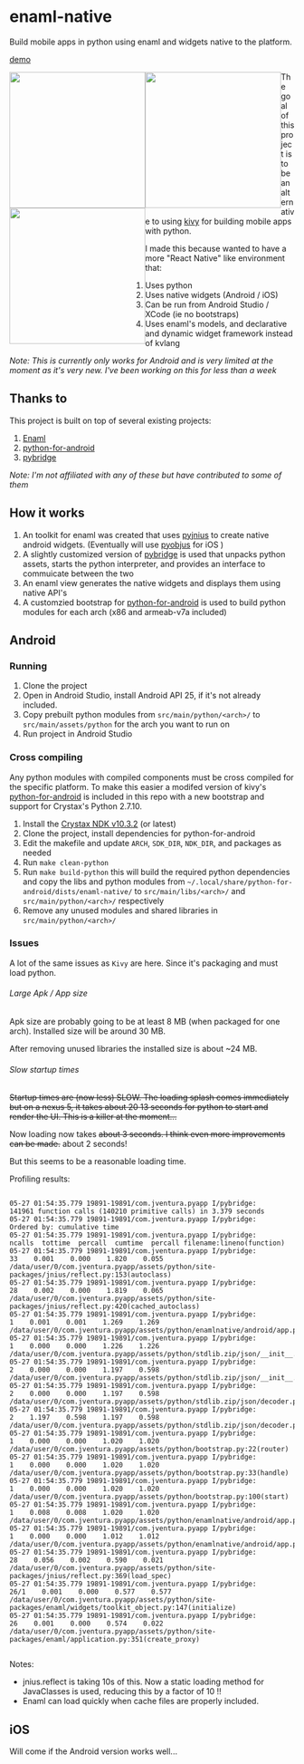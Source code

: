# enaml-native
Build mobile apps in python using enaml and widgets native to the platform.

[demo](https://raw.githubusercontent.com/frmdstryr/enaml-native/master/docs/imgs/enaml-native-android-app-startup-speed-test.gif)

<div>
<img src="https://raw.githubusercontent.com/frmdstryr/enaml-native/master/docs/imgs/enaml-native-android-app.png" width="240" style="float: left;">
<img src="https://raw.githubusercontent.com/frmdstryr/enaml-native/master/docs/imgs/enaml-native-android-app-2.png" width="240" style="float: left;">
<img src="https://raw.githubusercontent.com/frmdstryr/enaml-native/master/docs/imgs/enaml-native-android-app-3.png" width="240" style="float: left;"></div>

The goal of this project is to be an alternative to using [kivy](https://kivy.org/) for building mobile apps with python. 

I made this because wanted to have a more "React Native" like environment that: 
1. Uses python 
2. Uses native widgets (Android / iOS)
3. Can be run from Android Studio / XCode (ie no bootstraps)
4. Uses enaml's models, and declarative and dynamic widget framework instead of kvlang

   
_Note: This is currently only works for Android and is very limited at the moment as it's very new. I've been working on this for less than a week_

## Thanks to ##
 
This project is built on top of several existing projects:
1. [Enaml](https://github.com/nucleic/enaml)
2. [python-for-android](https://github.com/kivy/python-for-android/)
3. [pybridge](https://github.com/joaoventura/pybridge)

_Note: I'm not affiliated with any of these but have contributed to some of them_

## How it works ##

1. An  toolkit for enaml was created that uses [pyjnius](https://github.com/kivy/pyjnius) to create native android widgets. (Eventually will use [pyobjus](https://github.com/kivy/pyobjus) for iOS )
2. A slightly customized version of [pybridge](https://github.com/joaoventura/pybridge) is used that
    unpacks python assets, starts the python interpreter, and provides an interface to commuicate between the two 
3. An enaml view  generates the native widgets and displays them using native API's
4. A customzied bootstrap for [python-for-android](https://github.com/kivy/python-for-android) is used to build python modules for each arch (x86 and armeab-v7a included) 



## Android ##

### Running ###

1. Clone the project
2. Open in Android Studio, install Android API 25, if it's not already included.
3. Copy prebuilt python modules from `src/main/python/<arch>/` to `src/main/assets/python` for the arch you want to run on
4. Run project in Android Studio


### Cross compiling ###

Any python modules with compiled components must be cross compiled for the specific platform. To make this easier a modifed version of  kivy's [python-for-android](https://github.com/kivy/python-for-android/) is included in this repo with a new bootstrap and support for Crystax's Python 2.7.10. 

1. Install the [Crystax NDK v10.3.2](https://www.crystax.net/en/download) (or latest)
2. Clone the project, install dependencies for python-for-android
3. Edit the makefile and update `ARCH`, `SDK_DIR`, `NDK_DIR`, and packages as needed 
4. Run `make clean-python`
5. Run `make build-python` this will build the required python dependencies and copy the libs and python modules from `~/.local/share/python-for-android/dists/enaml-native/` to `src/main/libs/<arch>/` and `src/main/python/<arch>/` respectively
6. Remove any unused modules and shared libraries in `src/main/python/<arch>/`


### Issues ###

A lot of the same issues as `Kivy` are here. Since it's packaging and must load python.

###### Large Apk / App size ######
Apk size are probably going to be at least 8 MB (when packaged for one arch).  Installed size will be around 30 MB.

After removing unused libraries the installed size is about ~24 MB.

###### Slow startup times ######

~~Startup times are (now less) SLOW. The loading splash comes immediately but on a nexus 5, it takes ~~about 20~~ 13 seconds for python to start and render the UI. This is a killer at the moment...~~

Now loading now takes ~~about 3 seconds. I think even more improvements can be made.~~ about 2 seconds!    

But this seems to be a reasonable loading time. 

Profiling results:
 
 ```
 
05-27 01:54:35.779 19891-19891/com.jventura.pyapp I/pybridge:          141961 function calls (140210 primitive calls) in 3.379 seconds
05-27 01:54:35.779 19891-19891/com.jventura.pyapp I/pybridge:    Ordered by: cumulative time
05-27 01:54:35.779 19891-19891/com.jventura.pyapp I/pybridge:    ncalls  tottime  percall  cumtime  percall filename:lineno(function)
05-27 01:54:35.779 19891-19891/com.jventura.pyapp I/pybridge:        33    0.001    0.000    1.820    0.055 /data/user/0/com.jventura.pyapp/assets/python/site-packages/jnius/reflect.py:153(autoclass)
05-27 01:54:35.779 19891-19891/com.jventura.pyapp I/pybridge:        28    0.002    0.000    1.819    0.065 /data/user/0/com.jventura.pyapp/assets/python/site-packages/jnius/reflect.py:420(cached_autoclass)
05-27 01:54:35.779 19891-19891/com.jventura.pyapp I/pybridge:         1    0.001    0.001    1.269    1.269 /data/user/0/com.jventura.pyapp/assets/python/enamlnative/android/app.py:10(<module>)
05-27 01:54:35.779 19891-19891/com.jventura.pyapp I/pybridge:         1    0.000    0.000    1.226    1.226 /data/user/0/com.jventura.pyapp/assets/python/stdlib.zip/json/__init__.py:257(load)
05-27 01:54:35.779 19891-19891/com.jventura.pyapp I/pybridge:         2    0.000    0.000    1.197    0.598 /data/user/0/com.jventura.pyapp/assets/python/stdlib.zip/json/__init__.py:293(loads)
05-27 01:54:35.779 19891-19891/com.jventura.pyapp I/pybridge:         2    0.000    0.000    1.197    0.598 /data/user/0/com.jventura.pyapp/assets/python/stdlib.zip/json/decoder.py:361(decode)
05-27 01:54:35.779 19891-19891/com.jventura.pyapp I/pybridge:         2    1.197    0.598    1.197    0.598 /data/user/0/com.jventura.pyapp/assets/python/stdlib.zip/json/decoder.py:372(raw_decode)
05-27 01:54:35.779 19891-19891/com.jventura.pyapp I/pybridge:         1    0.000    0.000    1.020    1.020 /data/user/0/com.jventura.pyapp/assets/python/bootstrap.py:22(router)
05-27 01:54:35.779 19891-19891/com.jventura.pyapp I/pybridge:         1    0.000    0.000    1.020    1.020 /data/user/0/com.jventura.pyapp/assets/python/bootstrap.py:33(handle)
05-27 01:54:35.779 19891-19891/com.jventura.pyapp I/pybridge:         1    0.000    0.000    1.020    1.020 /data/user/0/com.jventura.pyapp/assets/python/bootstrap.py:100(start)
05-27 01:54:35.779 19891-19891/com.jventura.pyapp I/pybridge:         1    0.008    0.008    1.020    1.020 /data/user/0/com.jventura.pyapp/assets/python/enamlnative/android/app.py:51(start)
05-27 01:54:35.779 19891-19891/com.jventura.pyapp I/pybridge:         1    0.000    0.000    1.012    1.012 /data/user/0/com.jventura.pyapp/assets/python/enamlnative/android/app.py:60(get_view)
05-27 01:54:35.779 19891-19891/com.jventura.pyapp I/pybridge:        28    0.056    0.002    0.590    0.021 /data/user/0/com.jventura.pyapp/assets/python/site-packages/jnius/reflect.py:369(load_spec)
05-27 01:54:35.779 19891-19891/com.jventura.pyapp I/pybridge:      26/1    0.001    0.000    0.577    0.577 /data/user/0/com.jventura.pyapp/assets/python/site-packages/enaml/widgets/toolkit_object.py:147(initialize)
05-27 01:54:35.779 19891-19891/com.jventura.pyapp I/pybridge:        26    0.001    0.000    0.574    0.022 /data/user/0/com.jventura.pyapp/assets/python/site-packages/enaml/application.py:351(create_proxy)
 
 
 ```
 Notes: 
  -  jnius.reflect is taking 10s of this.  Now a static loading method for JavaClasses is used, reducing this by a factor of 10 !!
  -  Enaml can load quickly when cache files are properly included.



## iOS ##

Will come if the Android version works well...